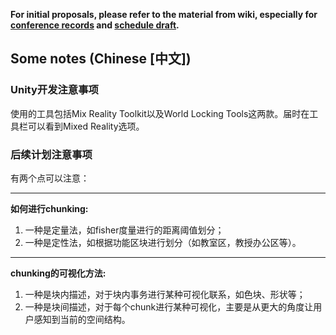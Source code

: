 **For initial proposals, please refer to the material from wiki, especially for [conference records](https://github.com/hinczhang/GraduteThesis_Master/wiki/Weekly-Conference-Record) and [schedule draft](https://github.com/hinczhang/GraduteThesis_Master/wiki/Schedule).**
## Some notes (Chinese [中文])
### Unity开发注意事项
使用的工具包括Mix Reality Toolkit以及World Locking Tools这两款。届时在工具栏可以看到Mixed Reality选项。
### 后续计划注意事项
有两个点可以注意：  
****  
**如何进行chunking:**  
1. 一种是定量法，如fisher度量进行的距离阈值划分；  
2. 一种是定性法，如根据功能区块进行划分（如教室区，教授办公区等）。  
****
**chunking的可视化方法:**  
1. 一种是块内描述，对于块内事务进行某种可视化联系，如色块、形状等；  
2. 一种是块间描述，对于每个chunk进行某种可视化，主要是从更大的角度让用户感知到当前的空间结构。
